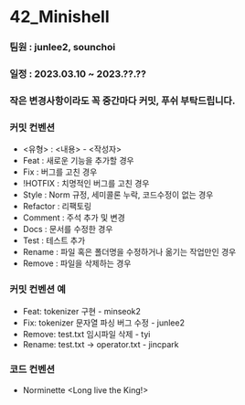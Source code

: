 # 42_Minishell
### 팀원 : junlee2, sounchoi
### 일정 : 2023.03.10 ~ 2023.??.??

### 작은 변경사항이라도 꼭 중간마다 커밋, 푸쉬 부탁드립니다.
### 커밋 컨벤션
- <유형> : <내용> - <작성자>
- Feat : 새로운 기능을 추가할 경우
- Fix : 버그를 고친 경우
- !HOTFIX : 치명적인 버그를 고친 경우
- Style : Norm 규정, 세미콜론 누락, 코드수정이 없는 경우
- Refactor : 리팩토링
- Comment : 주석 추가 및 변경
- Docs : 문서를 수정한 경우
- Test : 테스트 추가
- Rename : 파일 혹은 폴더명을 수정하거나 옮기는 작업만인 경우
- Remove : 파일을 삭제하는 경우
### 커밋 컨벤션 예
- Feat: tokenizer 구현 - minseok2
- Fix: tokenizer 문자열 파싱 버그 수정 - junlee2
- Remove: test.txt 임시파일 삭제 - tyi
- Rename: test.txt → operator.txt - jincpark

### 코드 컨벤션
- Norminette <Long live the King!>

